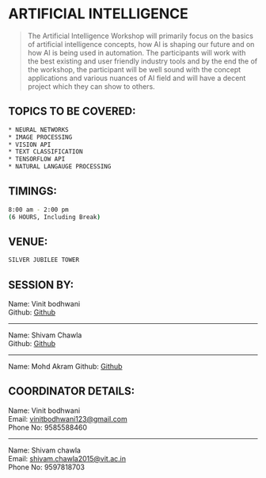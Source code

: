# ARTIFICIAL INTELLIGENCE

> The Artificial Intelligence Workshop will primarily focus on the basics of artificial intelligence concepts, how AI is shaping our future and on how AI is being used in automation. The participants will work with the best existing and user friendly industry tools and by the end the of the workshop, the participant will be well sound with the concept applications and various nuances of AI field and will have a decent project which they can show to others.

## TOPICS TO BE COVERED:
```sh
* NEURAL NETWORKS
* IMAGE PROCESSING
* VISION API
* TEXT CLASSIFICATION
* TENSORFLOW API
* NATURAL LANGAUGE PROCESSING
```
## TIMINGS:

```sh
8:00 am - 2:00 pm
(6 HOURS, Including Break)
```

## VENUE:

```sh
SILVER JUBILEE TOWER
```
## SESSION BY:

Name: Vinit bodhwani<br/>
Github: [Github](https://github.com/bodhwani)
- - - -
Name: Shivam Chawla<br/>
Github: [Github](https://github.com/Shivam60)
- - - -
Name: Mohd Akram
Github: [Github](https://github.com/mdakram28)

## COORDINATOR DETAILS:
 
Name: Vinit bodhwani<br/>
Email: vinitbodhwani123@gmail.com<br/> 
Phone No: 9585588460<br/>
- - - -
Name: Shivam chawla<br/> 
Email: shivam.chawla2015@vit.ac.in<br/> 
Phone No: 9597818703 <br/>
